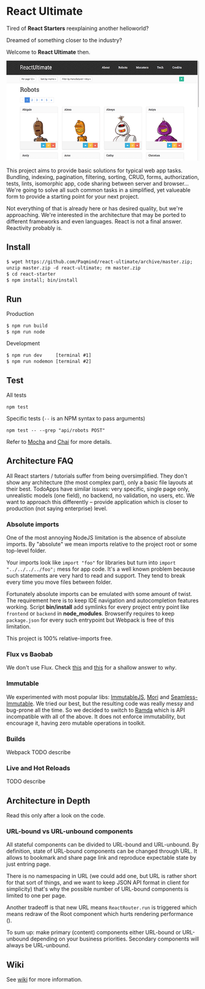 # React Ultimate

Tired of **React Starters** reexplaining another helloworld?

Dreamed of something closer to the industry?

Welcome to **React Ultimate** then.

![alt tag](/screenshot.png)

This project aims to provide basic solutions for typical web app tasks. Bundling, indexing, pagination,
filtering, sorting, CRUD, forms, authorization, tests, lints, isomorphic app, code sharing between server and browser...
We're going to solve all such common tasks in a simplified, yet valueable form to provide a starting point
for your next project.

Not everything of that is already here or has desired quality, but we're approaching.
We're interested in the architecture that may be ported to different frameworks and even languages.
React is not a final answer. Reactivity probably is.

## Install

```
$ wget https://github.com/Paqmind/react-ultimate/archive/master.zip; unzip master.zip -d react-ultimate; rm master.zip
$ cd react-starter
$ npm install; bin/install
```

## Run

Production
```
$ npm run build
$ npm run node
```

Development
```
$ npm run dev     [terminal #1]
$ npm run nodemon [terminal #2]
```

## Test

All tests
```
npm test
```

Specific tests (`--` is an NPM syntax to pass arguments)
```
npm test -- --grep "api/robots POST"
```

Refer to [Mocha](https://github.com/mochajs/mocha) and [Chai](https://github.com/chaijs/chai)
for more details.

## Architecture FAQ

All React starters / tutorials suffer from being oversimplified.
They don't show any architecture (the most complex part), only a basic file layouts at their best.
TodoApps have similar issues: very specific, single page only, unrealistic models (one field),
no backend, no validation, no users, etc. We want to approach this differently – provide application
which is closer to production (not saying enterprise) level.

### Absolute imports

One of the most annoying NodeJS limitation is the absence of absolute imports. By "absolute" we
mean imports relative to the project root or some top-level folder.

Your imports look like `import "foo"` for libraries but turn into `import "../../../../foo";` mess for app code.
It's a well known problem because such statements are very hard to read and support.
They tend to break every time you move files between folder.

Fortunately absolute imports can be emulated with some amount of twist. The requirement here is to keep IDE navigation and autocompletion features working.
Script **bin/install** add symlinks for every project entry point like `frontend` or `backend` in **node_modules**.
Browserify requires to keep `package.json` for every such entrypoint but Webpack is free of this limitation.

This project is 100% relative-imports free.

### Flux vs Baobab

We don't use Flux. Check [this](https://github.com/acdlite/flummox/issues/63) and
[this](http://christianalfoni.github.io/javascript/2015/02/06/plant-a-baobab-tree-in-your-flux-application.html)
for a shallow answer to *why*.

### Immutable

We experimented with most popular libs: [ImmutableJS](https://github.com/facebook/immutable-js), [Mori](https://github.com/swannodette/mori)
and [Seamless-Immutable](https://github.com/rtfeldman/seamless-immutable).
We tried our best, but the resulting code was really messy and bug-prone all the time.
So we decided to switch to [Ramda](http://ramdajs.com/) which is API incompatible with all of the
above. It does not enforce immutability, but encourage it, having zero mutable operations in toolkit.

### Builds

Webpack TODO describe

### Live and Hot Reloads

TODO describe

## Architecture in Depth

Read this only after a look on the code.

### URL-bound vs URL-unbound components

All stateful components can be divided to URL-bound and URL-unbound.
By definition, state of URL-bound components can be changed through URL.
It allows to bookmark and share page link and reproduce expectable state by
just entring page.

There is no namespacing in URL (we could add one, but URL is rather short for that sort of things,
and we want to keep JSON API format in client for simplicity) that's why the possible number of URL-bound
components is limited to one per page.

Another tradeoff is that new URL means `ReactRouter.run` is triggered
which means redraw of the Root component which hurts rendering performance ().

To sum up: make primary (content) components either URL-bound or URL-unbound depending
on your business priorities. Secondary components will always be URL-unbound.

## Wiki

See [wiki](https://github.com/Paqmind/react-starter/wiki/Workflow) for more information.
